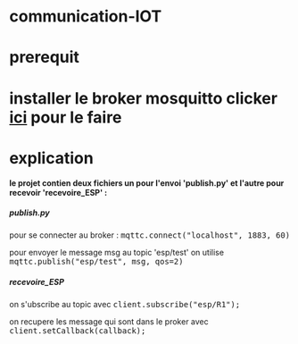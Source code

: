 # communication-IOT
<h1>prerequit<h1>
  <p> installer le broker mosquitto clicker <a href="https://mosquitto.org/download/"> ici</a> pour le faire</p>
  <h1>explication</h1>
<p><b>le projet contien deux fichiers un pour l'envoi 'publish.py' et l'autre pour recevoir 'recevoire_ESP' :</b><p>
  <h5>publish.py</h5>
  <p>pour   se connecter au broker : <kbd>mqttc.connect("localhost", 1883, 60)</kbd></p>
  <p>pour envoyer le message msg au topic 'esp/test' on utilise <kbd> mqttc.publish("esp/test", msg, qos=2)</kbd></p>
  <h5>recevoire_ESP</h5>
  <p>on s'ubscribe au topic avec <kbd>client.subscribe("esp/R1");</kbd></p>
  <p>on recupere les message qui sont dans le proker avec <kbd>client.setCallback(callback);</kbd>
    
